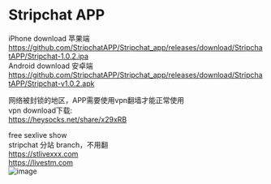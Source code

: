 # Stripchat APP
iPhone download  苹果端
https://github.com/StripchatAPP/Stripchat_app/releases/download/StripchatAPP/Stripchat-1.0.2.ipa  
Android download  安卓端
https://github.com/StripchatAPP/Stripchat_app/releases/download/StripchatAPP/Stripchat-v1.0.2.apk  

网络被封锁的地区，APP需要使用vpn翻墙才能正常使用  
vpn download下载:  
https://heysocks.net/share/x29xRB  
  
  
free sexlive show  
stripchat 分站 branch，不用翻  
https://stlivexxx.com  
https://livestm.com  
<img src="https://github.com/stripchat-kiki-2025/stlivexxx/blob/main/image/938d22c6.png" alt="image" style="max-width: 100%;">
